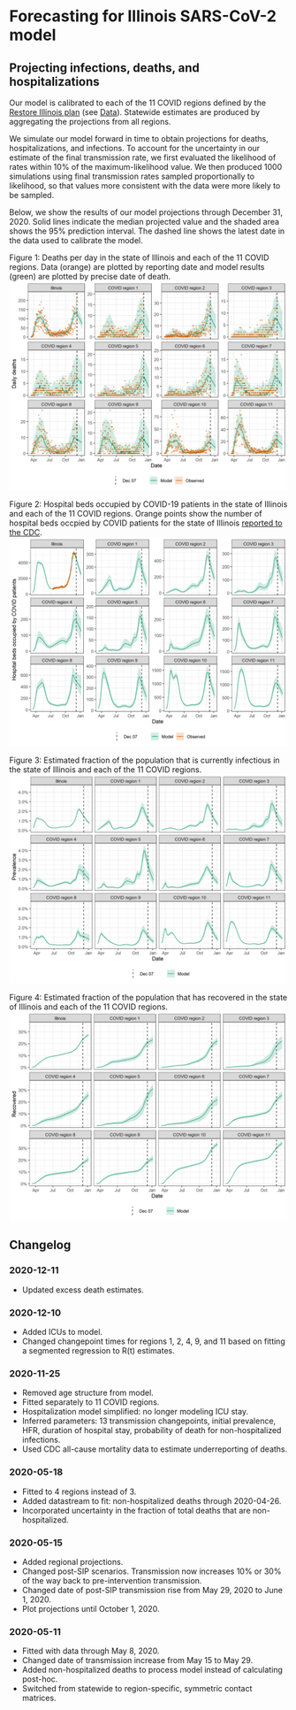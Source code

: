# Forecasting for Illinois SARS-CoV-2 model

## Projecting infections, deaths, and hospitalizations

Our model is calibrated to each of the 11 COVID regions defined by the [Restore Illinois plan](https://coronavirus.illinois.gov/s/restore-illinois-introduction) (see [Data](../Data)). 
Statewide estimates are produced by aggregating the projections from all regions.

We simulate our model forward in time to obtain projections for deaths, hospitalizations, and infections.
To account for the uncertainty in our estimate of the final transmission rate, we first evaluated the likelihood of rates within 10% of the maximum-likelihood value.
We then produced 1000 simulations using final transmission rates sampled proportionally to likelihood, so that values more consistent with the data were more likely to be sampled.

Below, we show the results of our model projections through December 31, 2020.
Solid lines indicate the median projected value and the shaded area shows the 95% prediction interval. 
The dashed line shows the latest date in the data used to calibrate the model.

Figure 1: Deaths per day in the state of Illinois and each of the 11 COVID regions. Data (orange) are plotted by reporting date and model results (green) are plotted by precise date of death.
![Figure 1](./plots/uc_deaths.png)

Figure 2: Hospital beds occupied by COVID-19 patients in the state of Illinois and each of the 11 COVID regions. Orange points show the number of hospital beds occpied by COVID patients for the state of Illinois [reported to the CDC](https://healthdata.gov/dataset/covid-19-reported-patient-impact-and-hospital-capacity-state-timeseries).
![Figure 2](./plots/uc_hosp.png)

Figure 3: Estimated fraction of the population that is currently infectious in the state of Illinois and each of the 11 COVID regions. 
![Figure 3](./plots/uc_prevalence.png)

Figure 4: Estimated fraction of the population that has recovered in the state of Illinois and each of the 11 COVID regions.
![Figure 4](./plots/uc_seroprevalence.png)

## Changelog
### 2020-12-11
* Updated excess death estimates.

### 2020-12-10
* Added ICUs to model.
* Changed changepoint times for regions 1, 2, 4, 9, and 11 based on fitting a segmented regression to R(t) estimates.

### 2020-11-25
* Removed age structure from model.
* Fitted separately to 11 COVID regions.
* Hospitalization model simplified: no longer modeling ICU stay.
* Inferred parameters: 13 transmission changepoints, initial prevalence, HFR, duration of hospital stay, probability of death for non-hospitalized infections.
* Used CDC all-cause mortality data to estimate underreporting of deaths.

### 2020-05-18
* Fitted to 4 regions instead of 3.
* Added datastream to fit: non-hospitalized deaths through 2020-04-26.
* Incorporated uncertainty in the fraction of total deaths that are non-hospitalized. 

### 2020-05-15
* Added regional projections.
* Changed post-SIP scenarios. Transmission now increases 10% or 30% of the way back to pre-intervention transmission.
* Changed date of post-SIP transmission rise from May 29, 2020 to June 1, 2020.
* Plot projections until October 1, 2020.

### 2020-05-11
* Fitted with data through May 8, 2020. 
* Changed date of transmission increase from May 15 to May 29.
* Added non-hospitalized deaths to process model instead of calculating post-hoc. 
* Switched from statewide to region-specific, symmetric contact matrices.


